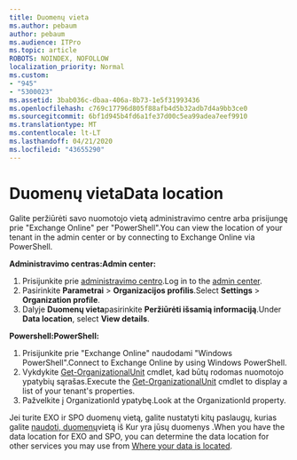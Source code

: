 ```yaml
---
title: Duomenų vieta
ms.author: pebaum
author: pebaum
ms.audience: ITPro
ms.topic: article
ROBOTS: NOINDEX, NOFOLLOW
localization_priority: Normal
ms.custom:
- "945"
- "5300023"
ms.assetid: 3bab036c-dbaa-406a-8b73-1e5f31993436
ms.openlocfilehash: c769c17796d805f88afb4d5b32adb7d4a9bb3ce0
ms.sourcegitcommit: 6bf1d945b4fd6a1fe37d00c5ea99adea7eef9910
ms.translationtype: MT
ms.contentlocale: lt-LT
ms.lasthandoff: 04/21/2020
ms.locfileid: "43655290"
---
```

# <a name="data-location"></a><span data-ttu-id="063d1-102">Duomenų vieta</span><span class="sxs-lookup"><span data-stu-id="063d1-102">Data location</span></span>

<span data-ttu-id="063d1-103">Galite peržiūrėti savo nuomotojo vietą administravimo centre arba prisijungę prie "Exchange Online" per "PowerShell".</span><span class="sxs-lookup"><span data-stu-id="063d1-103">You can view the location of your tenant in the admin center or by connecting to Exchange Online via PowerShell.</span></span>


<span data-ttu-id="063d1-104">**Administravimo centras:**</span><span class="sxs-lookup"><span data-stu-id="063d1-104">**Admin center:**</span></span>
1. <span data-ttu-id="063d1-105">Prisijunkite prie [administravimo centro](https://admin.microsoft.com/Adminportal/Home).</span><span class="sxs-lookup"><span data-stu-id="063d1-105">Log in to the [admin center](https://admin.microsoft.com/Adminportal/Home).</span></span>
2. <span data-ttu-id="063d1-106">Pasirinkite **Parametrai** > **Organizacijos profilis**.</span><span class="sxs-lookup"><span data-stu-id="063d1-106">Select **Settings** > **Organization profile**.</span></span>
3. <span data-ttu-id="063d1-107">Dalyje **Duomenų vieta**pasirinkite **Peržiūrėti išsamią informaciją**.</span><span class="sxs-lookup"><span data-stu-id="063d1-107">Under **Data location**, select **View details**.</span></span>


<span data-ttu-id="063d1-108">**Powershell:**</span><span class="sxs-lookup"><span data-stu-id="063d1-108">**PowerShell:**</span></span>
1. <span data-ttu-id="063d1-109">Prisijunkite prie "Exchange Online" naudodami "Windows PowerShell".</span><span class="sxs-lookup"><span data-stu-id="063d1-109">Connect to Exchange Online by using Windows PowerShell.</span></span>
2. <span data-ttu-id="063d1-110">Vykdykite [Get-OrganizationalUnit](https://docs.microsoft.com/powershell/module/exchange/active-directory/get-organizationalunit) cmdlet, kad būtų rodomas nuomotojo ypatybių sąrašas.</span><span class="sxs-lookup"><span data-stu-id="063d1-110">Execute the [Get-OrganizationalUnit](https://docs.microsoft.com/powershell/module/exchange/active-directory/get-organizationalunit) cmdlet to display a list of your tenant's properties.</span></span> 
3. <span data-ttu-id="063d1-111">Pažvelkite į OrganizationId ypatybę.</span><span class="sxs-lookup"><span data-stu-id="063d1-111">Look at the OrganizationId property.</span></span>

<span data-ttu-id="063d1-112">Jei turite EXO ir SPO duomenų vietą, galite nustatyti kitų paslaugų, kurias galite [naudoti, duomenų](https://products.office.com/where-is-your-data-located)vietą iš Kur yra jūsų duomenys .</span><span class="sxs-lookup"><span data-stu-id="063d1-112">When you have the data location for EXO and SPO, you can determine the data location for other services you may use from [Where your data is located](https://products.office.com/where-is-your-data-located).</span></span>
